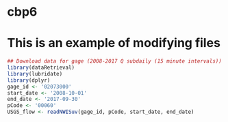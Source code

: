 # cbp6
# This is an example of modifying files 
``` r  
## Download data for gage (2008-2017 Q subdaily (15 minute intervals))
library(dataRetrieval)
library(lubridate)
library(dplyr)
gage_id <- '02073000'
start_date <- '2008-10-01'
end_date <- '2017-09-30'
pCode <- '00060'
USGS_flow <- readNWISuv(gage_id, pCode, start_date, end_date)
``` 
